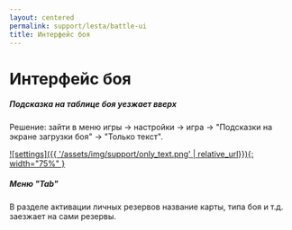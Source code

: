 ```yaml
---
layout: centered
permalink: support/lesta/battle-ui
title: Интерфейс боя
---
```


# Интерфейс боя

##### Подсказка на таблице боя уезжает вверх
Решение: зайти в меню игры -> настройки -> игра -> "Подсказки на экране загрузки боя" -> "Только текст".

[![settings]({{ '/assets/img/support/only_text.png' | relative_url}}){: width="75%" }](/assets/img/support/only_text.png)
##### Меню "Tab"
В разделе активации личных резервов название карты, типа боя и т.д. заезжает на сами резервы.